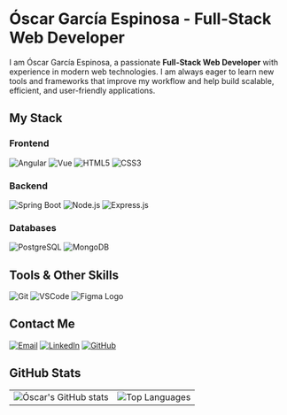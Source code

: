 # Óscar García Espinosa - Full-Stack Web Developer

I am Óscar García Espinosa, a passionate **Full-Stack Web Developer** with experience in modern web technologies. I am always eager to learn new tools and frameworks that improve my workflow and help build scalable, efficient, and user-friendly applications.

## My Stack

### Frontend
<p>
  <img src="https://img.shields.io/badge/Angular-DD0031?style=for-the-badge&logo=angular&logoColor=white" alt="Angular" />
  <img src="https://img.shields.io/badge/Vue.js-4FC08D?style=for-the-badge&logo=vue.js&logoColor=white" alt="Vue" />
  <img src="https://img.shields.io/badge/HTML5-E34F26?style=for-the-badge&logo=html5&logoColor=white" alt="HTML5" />
  <img src="https://img.shields.io/badge/CSS3-1572B6?style=for-the-badge&logo=css3&logoColor=white" alt="CSS3" />
</p>

### Backend
<p>
  <img src="https://img.shields.io/badge/Java_Spring_Boot-6DB33F?style=for-the-badge&logo=spring-boot&logoColor=white" alt="Spring Boot" />
  <img src="https://img.shields.io/badge/Node.js-43853D?style=for-the-badge&logo=node.js&logoColor=white" alt="Node.js" />
  <img src="https://img.shields.io/badge/Express.js-000000?style=for-the-badge&logo=express&logoColor=white" alt="Express.js" />
</p>

### Databases
<p>
  <img src="https://img.shields.io/badge/PostgreSQL-4169E1?style=for-the-badge&logo=postgresql&logoColor=white" alt="PostgreSQL" />
  <img src="https://img.shields.io/badge/MongoDB-4EA94B?style=for-the-badge&logo=mongodb&logoColor=white" alt="MongoDB" />
</p>

## Tools & Other Skills
<p>
  <img src="https://img.shields.io/badge/Git-F05032?style=for-the-badge&logo=git&logoColor=white" alt="Git" />
  <img src="https://img.shields.io/badge/Visual_Studio_Code-0078D4?style=for-the-badge&logo=visual-studio-code&logoColor=white" alt="VSCode" />
  <img src="https://img.shields.io/badge/Figma-F24E1E?style=for-the-badge&logo=figma&logoColor=white" alt="Figma Logo" />
</p>

## Contact Me
<p>
  <a href="mailto:geoscar1100@gmail.com"><img src="https://img.shields.io/badge/Email-D14836?style=for-the-badge&logo=gmail&logoColor=white" alt="Email" /></a>
  <a href="https://www.linkedin.com/in/%C3%B3scar-garc%C3%ADa-espinosa/"><img src="https://img.shields.io/badge/LinkedIn-0077B5?style=for-the-badge&logo=linkedin&logoColor=white" alt="LinkedIn" /></a>
  <a href="https://github.com/OscarGE11"><img src="https://img.shields.io/badge/GitHub-181717?style=for-the-badge&logo=github&logoColor=white" alt="GitHub" /></a>
</p>

## GitHub Stats
<table>
  <tr>
    <td style="border:none;">
      <img src="https://github-readme-stats.vercel.app/api?username=OscarGE11&show_icons=true&theme=radical" alt="Óscar's GitHub stats" />
    </td>
    <td style="border:none;">
      <img src="https://github-readme-stats.vercel.app/api/top-langs/?username=OscarGE11&layout=compact&theme=radical" alt="Top Languages" />
    </td>
  </tr>
</table>
